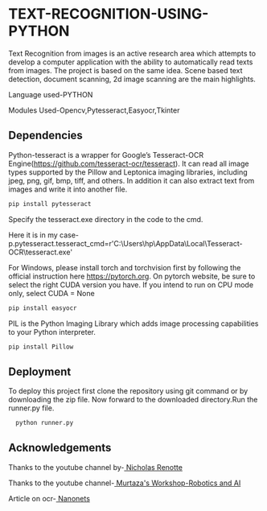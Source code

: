 
# TEXT-RECOGNITION-USING-PYTHON



Text Recognition from images is an active research 
area which attempts to develop a computer application 
with the ability to automatically read texts from images.
The project is based on the same idea. Scene based text detection,
document scanning, 2d image scanning are the main highlights.

Language used-PYTHON 

Modules Used-Opencv,Pytesseract,Easyocr,Tkinter


## Dependencies
Python-tesseract is a wrapper for Google’s Tesseract-OCR Engine(https://github.com/tesseract-ocr/tesseract).
It can read all image types supported by the Pillow and Leptonica 
imaging libraries, 
including jpeg, png, gif, bmp, tiff, and others. In addition it can also 
extract text from images and write it into another file.
```bash
pip install pytesseract
```
Specify the tesseract.exe directory in the code to the cmd.

Here it is in my case-
p.pytesseract.tesseract_cmd=r'C:\Users\hp\AppData\Local\Tesseract-OCR\tesseract.exe'

For Windows, please install torch and torchvision first by following the official instruction here https://pytorch.org. On pytorch website, be sure to select the right CUDA version you have. 
If you intend to run on CPU mode only, select CUDA = None
```bash
pip install easyocr
```
PIL is the Python Imaging Library which 
adds image processing capabilities to your Python interpreter.
```bash
pip install Pillow
```
## Deployment

To deploy this project first clone the repository 
using git command or by downloading the zip file.
Now forward to the downloaded directory.Run the runner.py file.

```bash
  python runner.py
```
 
  
## Acknowledgements
Thanks to the youtube channel by-[
Nicholas Renotte](https://www.youtube.com/channel/UCHXa4OpASJEwrHrLeIzw7Yg)


Thanks to the youtube channel-[
Murtaza's Workshop-Robotics and AI
](https://www.youtube.com/watch?v=ON_JubFRw8M)

Article on ocr-[
Nanonets
](https://nanonets.com/blog/ocr-with-tesseract/)


  
